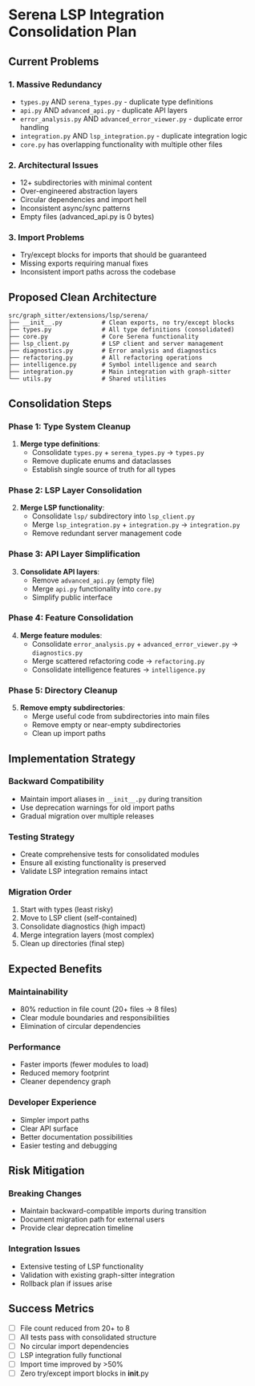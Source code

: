 # Serena LSP Integration Consolidation Plan

## Current Problems

### 1. Massive Redundancy
- `types.py` AND `serena_types.py` - duplicate type definitions
- `api.py` AND `advanced_api.py` - duplicate API layers  
- `error_analysis.py` AND `advanced_error_viewer.py` - duplicate error handling
- `integration.py` AND `lsp_integration.py` - duplicate integration logic
- `core.py` has overlapping functionality with multiple other files

### 2. Architectural Issues
- 12+ subdirectories with minimal content
- Over-engineered abstraction layers
- Circular dependencies and import hell
- Inconsistent async/sync patterns
- Empty files (advanced_api.py is 0 bytes)

### 3. Import Problems
- Try/except blocks for imports that should be guaranteed
- Missing exports requiring manual fixes
- Inconsistent import paths across the codebase

## Proposed Clean Architecture

```
src/graph_sitter/extensions/lsp/serena/
├── __init__.py           # Clean exports, no try/except blocks
├── types.py              # All type definitions (consolidated)
├── core.py               # Core Serena functionality
├── lsp_client.py         # LSP client and server management
├── diagnostics.py        # Error analysis and diagnostics
├── refactoring.py        # All refactoring operations
├── intelligence.py       # Symbol intelligence and search
├── integration.py        # Main integration with graph-sitter
└── utils.py              # Shared utilities
```

## Consolidation Steps

### Phase 1: Type System Cleanup
1. **Merge type definitions**:
   - Consolidate `types.py` + `serena_types.py` → `types.py`
   - Remove duplicate enums and dataclasses
   - Establish single source of truth for all types

### Phase 2: LSP Layer Consolidation  
2. **Merge LSP functionality**:
   - Consolidate `lsp/` subdirectory into `lsp_client.py`
   - Merge `lsp_integration.py` + `integration.py` → `integration.py`
   - Remove redundant server management code

### Phase 3: API Layer Simplification
3. **Consolidate API layers**:
   - Remove `advanced_api.py` (empty file)
   - Merge `api.py` functionality into `core.py`
   - Simplify public interface

### Phase 4: Feature Consolidation
4. **Merge feature modules**:
   - Consolidate `error_analysis.py` + `advanced_error_viewer.py` → `diagnostics.py`
   - Merge scattered refactoring code → `refactoring.py`
   - Consolidate intelligence features → `intelligence.py`

### Phase 5: Directory Cleanup
5. **Remove empty subdirectories**:
   - Merge useful code from subdirectories into main files
   - Remove empty or near-empty subdirectories
   - Clean up import paths

## Implementation Strategy

### Backward Compatibility
- Maintain import aliases in `__init__.py` during transition
- Use deprecation warnings for old import paths
- Gradual migration over multiple releases

### Testing Strategy
- Create comprehensive tests for consolidated modules
- Ensure all existing functionality is preserved
- Validate LSP integration remains intact

### Migration Order
1. Start with types (least risky)
2. Move to LSP client (self-contained)
3. Consolidate diagnostics (high impact)
4. Merge integration layers (most complex)
5. Clean up directories (final step)

## Expected Benefits

### Maintainability
- 80% reduction in file count (20+ files → 8 files)
- Clear module boundaries and responsibilities
- Elimination of circular dependencies

### Performance
- Faster imports (fewer modules to load)
- Reduced memory footprint
- Cleaner dependency graph

### Developer Experience
- Simpler import paths
- Clear API surface
- Better documentation possibilities
- Easier testing and debugging

## Risk Mitigation

### Breaking Changes
- Maintain backward-compatible imports during transition
- Document migration path for external users
- Provide clear deprecation timeline

### Integration Issues
- Extensive testing of LSP functionality
- Validation with existing graph-sitter integration
- Rollback plan if issues arise

## Success Metrics

- [ ] File count reduced from 20+ to 8
- [ ] All tests pass with consolidated structure
- [ ] No circular import dependencies
- [ ] LSP integration fully functional
- [ ] Import time improved by >50%
- [ ] Zero try/except import blocks in __init__.py
